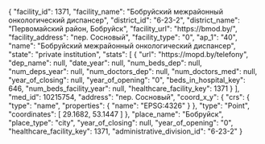 {
    "facility_id": 1371,
    "facility_name": "Бобруйский межрайонный онкологический диспансер",
    "district_id": "6-23-2",
    "district_name": "Первомайский район, Бобруйск",
    "facility_url": "https:\/\/bmod.by\/",
    "facility_address": "пер. Сосновый",
    "facility_type": "0",
    "ap_1": "40",
    "name": "Бобруйский межрайонный онкологический диспансер",
    "state": "private institution",
    "stats": [
        {
            "url": "https:\/\/mopd.by\/telefony",
            "dep_name": null,
            "date_year": null,
            "num_beds_dep": null,
            "num_deps_year": null,
            "num_doctors_dep": null,
            "num_doctors_med": null,
            "year_of_closing": null,
            "year_of_opening": "0",
            "beds_in_hospital_key": 646,
            "num_beds_facility_year": null,
            "healthcare_facility_key": 1371
        }
    ],
    "med_id": 10215754,
    "address": "пер. Сосновый",
    "coord_x_y": {
        "crs": {
            "type": "name",
            "properties": {
                "name": "EPSG:4326"
            }
        },
        "type": "Point",
        "coordinates": [
            29.1682,
            53.1447
        ]
    },
    "place_name": "Бобруйск",
    "place_type": "city",
    "year_of_closing": null,
    "year_of_opening": "0",
    "healthcare_facility_key": 1371,
    "administrative_division_id": "6-23-2"
}
